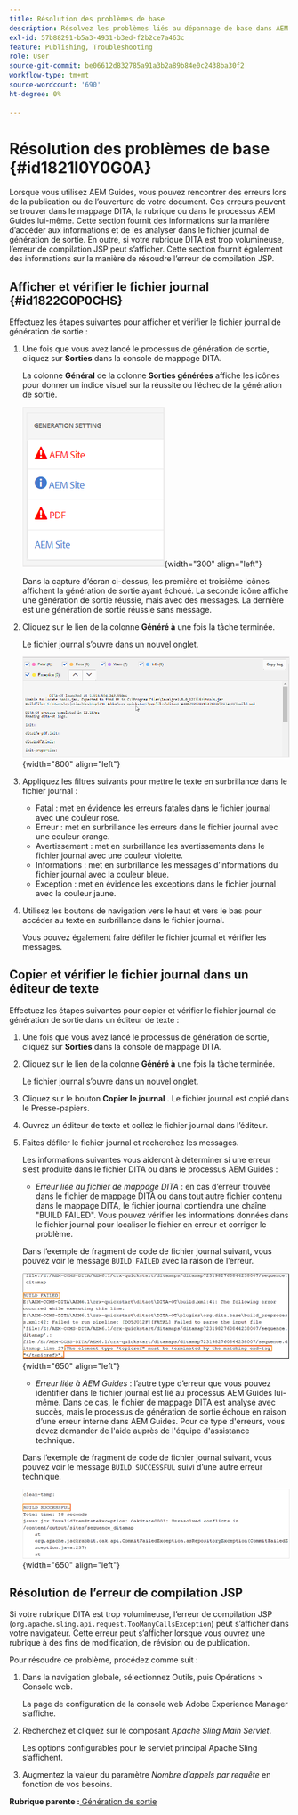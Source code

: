```yaml
---
title: Résolution des problèmes de base
description: Résolvez les problèmes liés au dépannage de base dans AEM Guides. Découvrez comment afficher, copier et vérifier le fichier journal dans un éditeur de texte et résoudre les erreurs de compilation JSP.
exl-id: 57b88291-b5a3-4931-b3ed-f2b2ce7a463c
feature: Publishing, Troubleshooting
role: User
source-git-commit: be06612d832785a91a3b2a89b84e0c2438ba30f2
workflow-type: tm+mt
source-wordcount: '690'
ht-degree: 0%

---
```


# Résolution des problèmes de base {#id1821I0Y0G0A}

Lorsque vous utilisez AEM Guides, vous pouvez rencontrer des erreurs lors de la publication ou de l’ouverture de votre document. Ces erreurs peuvent se trouver dans le mappage DITA, la rubrique ou dans le processus AEM Guides lui-même. Cette section fournit des informations sur la manière d’accéder aux informations et de les analyser dans le fichier journal de génération de sortie. En outre, si votre rubrique DITA est trop volumineuse, l’erreur de compilation JSP peut s’afficher. Cette section fournit également des informations sur la manière de résoudre l’erreur de compilation JSP.

## Afficher et vérifier le fichier journal {#id1822G0P0CHS}

Effectuez les étapes suivantes pour afficher et vérifier le fichier journal de génération de sortie :

1. Une fois que vous avez lancé le processus de génération de sortie, cliquez sur **Sorties** dans la console de mappage DITA.

   La colonne **Général** de la colonne **Sorties générées** affiche les icônes pour donner un indice visuel sur la réussite ou l’échec de la génération de sortie.

   ![](images/output-general-settings.png){width="300" align="left"}

   Dans la capture d’écran ci-dessus, les première et troisième icônes affichent la génération de sortie ayant échoué. La seconde icône affiche une génération de sortie réussie, mais avec des messages. La dernière est une génération de sortie réussie sans message.

1. Cliquez sur le lien de la colonne **Généré à** une fois la tâche terminée.

   Le fichier journal s’ouvre dans un nouvel onglet.

   ![](images/log-file.png){width="800" align="left"}

1. Appliquez les filtres suivants pour mettre le texte en surbrillance dans le fichier journal :
   - Fatal : met en évidence les erreurs fatales dans le fichier journal avec une couleur rose.
   - Erreur : met en surbrillance les erreurs dans le fichier journal avec une couleur orange.
   - Avertissement : met en surbrillance les avertissements dans le fichier journal avec une couleur violette.
   - Informations : met en surbrillance les messages d’informations du fichier journal avec la couleur bleue.
   - Exception : met en évidence les exceptions dans le fichier journal avec la couleur jaune.
1. Utilisez les boutons de navigation vers le haut et vers le bas pour accéder au texte en surbrillance dans le fichier journal.

   Vous pouvez également faire défiler le fichier journal et vérifier les messages.


## Copier et vérifier le fichier journal dans un éditeur de texte

Effectuez les étapes suivantes pour copier et vérifier le fichier journal de génération de sortie dans un éditeur de texte :

1. Une fois que vous avez lancé le processus de génération de sortie, cliquez sur **Sorties** dans la console de mappage DITA.

1. Cliquez sur le lien de la colonne **Généré à** une fois la tâche terminée.

   Le fichier journal s’ouvre dans un nouvel onglet.

1. Cliquez sur le bouton **Copier le journal** . Le fichier journal est copié dans le Presse-papiers.
1. Ouvrez un éditeur de texte et collez le fichier journal dans l’éditeur.

1. Faites défiler le fichier journal et recherchez les messages.

   Les informations suivantes vous aideront à déterminer si une erreur s’est produite dans le fichier DITA ou dans le processus AEM Guides :

   - *Erreur liée au fichier de mappage DITA* : en cas d’erreur trouvée dans le fichier de mappage DITA ou dans tout autre fichier contenu dans le mappage DITA, le fichier journal contiendra une chaîne &quot;BUILD FAILED&quot;. Vous pouvez vérifier les informations données dans le fichier journal pour localiser le fichier en erreur et corriger le problème.

   Dans l’exemple de fragment de code de fichier journal suivant, vous pouvez voir le message `BUILD FAILED` avec la raison de l’erreur.

   ![](images/dita-error-in-log-file.png){width="650" align="left"}

   - *Erreur liée à AEM Guides* : l’autre type d’erreur que vous pouvez identifier dans le fichier journal est lié au processus AEM Guides lui-même. Dans ce cas, le fichier de mappage DITA est analysé avec succès, mais le processus de génération de sortie échoue en raison d’une erreur interne dans AEM Guides. Pour ce type d&#39;erreurs, vous devez demander de l&#39;aide auprès de l&#39;équipe d&#39;assistance technique.

   Dans l’exemple de fragment de code de fichier journal suivant, vous pouvez voir le message `BUILD SUCCESSFUL` suivi d’une autre erreur technique.

   ![](images/process-error-in-log-file.png){width="650" align="left"}


## Résolution de l’erreur de compilation JSP

Si votre rubrique DITA est trop volumineuse, l’erreur de compilation JSP \(`org.apache.sling.api.request.TooManyCallsException`\) peut s’afficher dans votre navigateur. Cette erreur peut s’afficher lorsque vous ouvrez une rubrique à des fins de modification, de révision ou de publication.

Pour résoudre ce problème, procédez comme suit :

1. Dans la navigation globale, sélectionnez Outils, puis Opérations > Console web.

   La page de configuration de la console web Adobe Experience Manager s’affiche.

1. Recherchez et cliquez sur le composant *Apache Sling Main Servlet*.

   Les options configurables pour le servlet principal Apache Sling s’affichent.

1. Augmentez la valeur du paramètre *Nombre d’appels par requête* en fonction de vos besoins.


**Rubrique parente :**[ Génération de sortie](generate-output.md)
